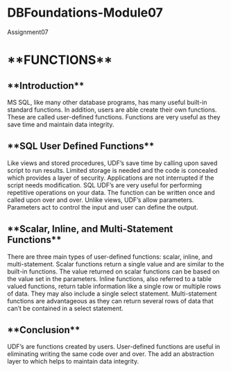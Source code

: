 # DBFoundations-Module07
Assignment07

<H1>**FUNCTIONS**</H1>

<H2>**Introduction**</H2>

MS SQL, like many other database programs, has many useful built-in standard functions. In addition, users are able create their own functions.  These are called user-defined functions. Functions are very useful as they save time and maintain data integrity.

<H2>**SQL User Defined Functions**</H2>

Like views and stored procedures, UDF’s save time by calling upon saved script to run results. Limited storage is needed and the code is concealed which provides a layer of security. Applications are not interrupted if the script needs modification. SQL UDF’s are very useful for performing repetitive operations on your data. The function can be written once and called upon over and over. Unlike views, UDF’s allow parameters. Parameters act to control the input and user can define the output.

<H2>**Scalar, Inline, and Multi-Statement Functions**</H2>

There are three main types of user-defined functions: scalar, inline, and multi-statement. Scalar functions return a single value and are similar to the built-in functions. The value returned on scalar functions can be based on the value set in the parameters. Inline functions, also referred to a table valued functions, return table information like a single row or multiple rows of data. They may also include a single select statement. Multi-statement functions are advantageous as they can return several rows of data that can’t be contained in a select statement.

<H2>**Conclusion**</H2>
UDF’s are functions created by users. User-defined functions are useful in eliminating writing the same code over and over. The add an abstraction layer to which helps to maintain data integrity. 
